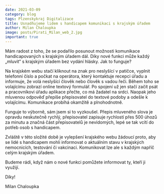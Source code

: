 ```yaml
---
date: 2021-03-09
category: blog
tags: Plzenskykraj Digitalizace
title: Usnadňujeme lidem s handicapem komunikaci s krajským úřadem
author: Milan Chaloupka
image: posts/Pirati_Milan_web_2.jpg
important: true
---
```


Mám radost z toho, že se podařilo posunout možnosti komunikace handicapovaných s krajským úřadem dál. Díky nové funkci může každý „mluvit“ s krajským úřadem bez vydání hlásky. Jak to funguje?

Na krajském webu stačí kliknout na znak pro neslyšící v patičce, vyplnit telefonní číslo a počkat na operátora, který kontaktuje recepci úřadu a informuje, že volá neslyšící člověk nebo člověk s vadou řeči. Během toho se volajícímu zobrazí online textový formulář. Po spojení už jen stačí začít psát a pracovníkovi úřadu aplikace přečte, co má žadatel na srdci. Naopak jeho mluvenou odpověď přepíše přepisovatel do textové podoby a odešle k volajícímu. Komunikace probíhá okamžitě a plnohodnotně.

Funguje to výborně, sám jsem si to vyzkoušel. Přepis mluveného slova je opravdu neskutečně rychlý, přepisovatel zapisuje rychlostí přes 500 úhozů za minutu a značná část přepisovatelů je nevidomých, lepé se tak vcítí do potřeb osob s handicapem. 

Zvláště v této složité době je vylepšení krajského webu žádoucí proto, aby se lidé s handicapem mohli informovat o aktuálním stavu v krajských nemocnicích, testování či vakcinaci. Komunikovat lze ale s každým napříč celým krajským úřadem. 

Budeme rádi, když nám o nové funkci pomůžete informovat ty, kteří ji využijí. 

Díky!

Milan Chaloupka
